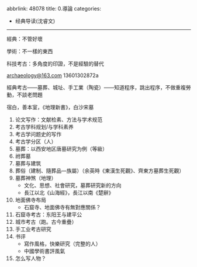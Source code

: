 abbrlink: 48078
title: 0.導論
categories:
  - 经典导读(沈睿文)
---
經典：不管好壞

學術：不一樣的東西

科技考古：多角度的印證，不是經驗的替代

archaeology@163.com 13601302872a

經典考古——墓葬、城址、手工業（陶瓷）——知道程序，跳出程序，不做重複勞動，不談老問題

宿白，善本室，《地理新書》，白沙宋墓

1. 论文写作：文献检素、方法与学术规范
2. 考古学科规划/与学科素养
3. 考古学问题史的写作
4. 考古学分区（人）
5. 墓葬：以西安地区唐墓研究为例（等級）
6. 祔葬墓
7. 墓葬与建筑
8. 葬俗（建制、隨葬品—族屬）（余英時《東漢生死觀》、齊東方墓葬生死觀）
9. 墓葬神煞（地理）
	- 文化、思想、社會研究，墓葬研究新的方向
	- 長江以北《山海經》，長江以南《楚辭》
1. 地面佛寺布局
	- 石窟寺、地面佛寺有無對應關係？
2. 石窟寺考古：东阳王与建平公
3. 城市考古（跑。古今重疊）
4. 手工业考古研究
5. 书评
	- 寫作風格，快樂研究（完整的人）
	- 中國學術書評風氣
1. 怎么写人物？